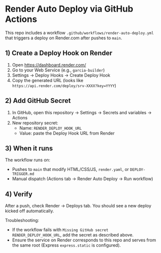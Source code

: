 # Render Auto Deploy via GitHub Actions

This repo includes a workflow `.github/workflows/render-auto-deploy.yml` that triggers a deploy on Render.com after pushes to `main`.

## 1) Create a Deploy Hook on Render
1. Open https://dashboard.render.com/
2. Go to your Web Service (e.g., `garcia-builder`)
3. Settings → Deploy Hooks → Create Deploy Hook
4. Copy the generated URL (looks like `https://api.render.com/deploy/srv-XXXX?key=YYYY`)

## 2) Add GitHub Secret
1. In GitHub, open this repository → Settings → Secrets and variables → Actions
2. New repository secret:
   - Name: `RENDER_DEPLOY_HOOK_URL`
   - Value: paste the Deploy Hook URL from Render

## 3) When it runs
The workflow runs on:
- Pushes to `main` that modify HTML/CSS/JS, `render.yaml`, or `DEPLOY-TRIGGER.md`
- Manual dispatch (Actions tab → Render Auto Deploy → Run workflow)

## 4) Verify
After a push, check Render → Deploys tab. You should see a new deploy kicked off automatically.

Troubleshooting:
- If the workflow fails with `Missing GitHub secret RENDER_DEPLOY_HOOK_URL`, add the secret as described above.
- Ensure the service on Render corresponds to this repo and serves from the same root (Express `express.static` is configured).
